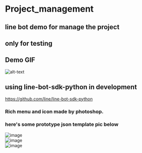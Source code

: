 # Project_management
## line bot demo for manage the project
## only for testing

## Demo GIF
![alt-text](demo1.gif)

## using line-bot-sdk-python in development
https://github.com/line/line-bot-sdk-python


### Rich menu and icon made by photoshop.
### here's some prototype json template pic below

![image](https://i.imgur.com/0mNDvdx.jpg) <br />
![image](https://i.imgur.com/LQhg1Te.jpg) <br />
![image](https://i.imgur.com/p3s13d6.jpeg) <br />

